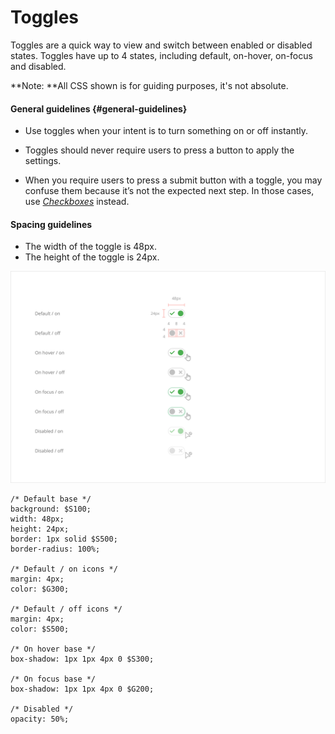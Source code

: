 # Toggles

Toggles are a quick way to view and switch between enabled or disabled states. Toggles have up to 4 states, including default, on-hover, on-focus and disabled.

**Note: **All CSS shown is for guiding purposes, it's not absolute.

#### General guidelines {#general-guidelines}

* Use toggles when your intent is to turn something on or off instantly.

* Toggles should never require users to press a button to apply the settings.

* When you require users to press a submit button with a toggle, you may confuse them because it’s not the expected next step. In those cases, use [_Checkboxes_](/atoms/checkboxes.md) instead.

#### Spacing guidelines

* The width of the toggle is 48px.
* The height of the toggle is 24px.

![](/assets/atoms/toggles-states.png)

```
/* Default base */
background: $S100;
width: 48px;
height: 24px;
border: 1px solid $S500;
border-radius: 100%;

/* Default / on icons */
margin: 4px;
color: $G300;

/* Default / off icons */
margin: 4px;
color: $S500;

/* On hover base */
box-shadow: 1px 1px 4px 0 $S300;

/* On focus base */
box-shadow: 1px 1px 4px 0 $G200;

/* Disabled */
opacity: 50%;
```



